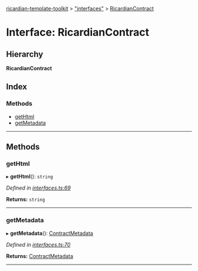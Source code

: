 [ricardian-template-toolkit](../README.md) > ["interfaces"](../modules/_interfaces_.md) > [RicardianContract](../interfaces/_interfaces_.ricardiancontract.md)

# Interface: RicardianContract

## Hierarchy

**RicardianContract**

## Index

### Methods

* [getHtml](_interfaces_.ricardiancontract.md#gethtml)
* [getMetadata](_interfaces_.ricardiancontract.md#getmetadata)

---

## Methods

<a id="gethtml"></a>

###  getHtml

▸ **getHtml**(): `string`

*Defined in [interfaces.ts:69](https://github.com/EOSIO/ricardian-template-toolkit/blob/84a970d/src/interfaces.ts#L69)*

**Returns:** `string`

___
<a id="getmetadata"></a>

###  getMetadata

▸ **getMetadata**(): [ContractMetadata](_interfaces_.contractmetadata.md)

*Defined in [interfaces.ts:70](https://github.com/EOSIO/ricardian-template-toolkit/blob/84a970d/src/interfaces.ts#L70)*

**Returns:** [ContractMetadata](_interfaces_.contractmetadata.md)

___

